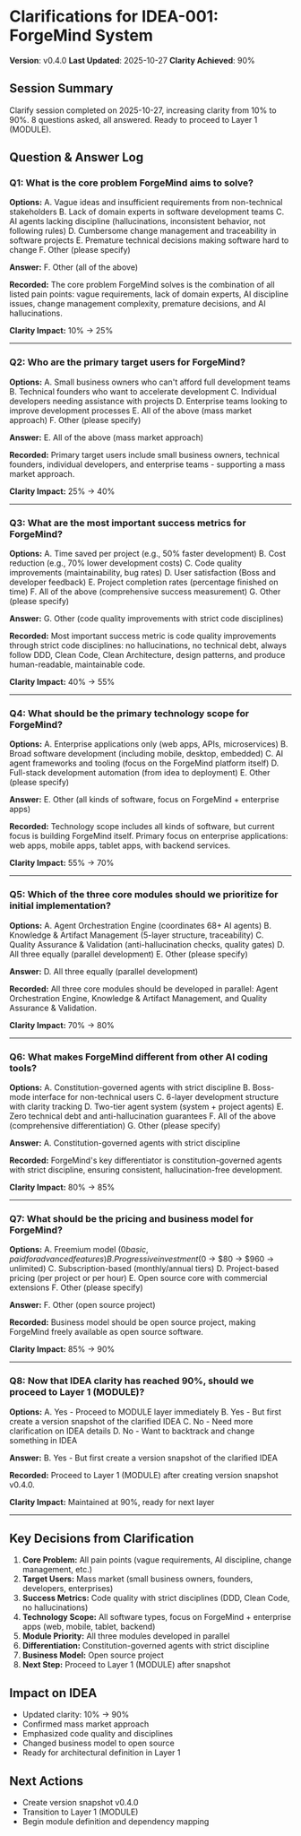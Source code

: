 # Clarifications for IDEA-001: ForgeMind System

**Version**: v0.4.0
**Last Updated**: 2025-10-27
**Clarity Achieved**: 90%

## Session Summary

Clarify session completed on 2025-10-27, increasing clarity from 10% to 90%. 8 questions asked, all answered. Ready to proceed to Layer 1 (MODULE).

## Question & Answer Log

### Q1: What is the core problem ForgeMind aims to solve?

**Options:**
A. Vague ideas and insufficient requirements from non-technical stakeholders
B. Lack of domain experts in software development teams
C. AI agents lacking discipline (hallucinations, inconsistent behavior, not following rules)
D. Cumbersome change management and traceability in software projects
E. Premature technical decisions making software hard to change
F. Other (please specify)

**Answer:** F. Other (all of the above)

**Recorded:** The core problem ForgeMind solves is the combination of all listed pain points: vague requirements, lack of domain experts, AI discipline issues, change management complexity, premature decisions, and AI hallucinations.

**Clarity Impact:** 10% → 25%

---

### Q2: Who are the primary target users for ForgeMind?

**Options:**
A. Small business owners who can't afford full development teams
B. Technical founders who want to accelerate development
C. Individual developers needing assistance with projects
D. Enterprise teams looking to improve development processes
E. All of the above (mass market approach)
F. Other (please specify)

**Answer:** E. All of the above (mass market approach)

**Recorded:** Primary target users include small business owners, technical founders, individual developers, and enterprise teams - supporting a mass market approach.

**Clarity Impact:** 25% → 40%

---

### Q3: What are the most important success metrics for ForgeMind?

**Options:**
A. Time saved per project (e.g., 50% faster development)
B. Cost reduction (e.g., 70% lower development costs)
C. Code quality improvements (maintainability, bug rates)
D. User satisfaction (Boss and developer feedback)
E. Project completion rates (percentage finished on time)
F. All of the above (comprehensive success measurement)
G. Other (please specify)

**Answer:** G. Other (code quality improvements with strict code disciplines)

**Recorded:** Most important success metric is code quality improvements through strict code disciplines: no hallucinations, no technical debt, always follow DDD, Clean Code, Clean Architecture, design patterns, and produce human-readable, maintainable code.

**Clarity Impact:** 40% → 55%

---

### Q4: What should be the primary technology scope for ForgeMind?

**Options:**
A. Enterprise applications only (web apps, APIs, microservices)
B. Broad software development (including mobile, desktop, embedded)
C. AI agent frameworks and tooling (focus on the ForgeMind platform itself)
D. Full-stack development automation (from idea to deployment)
E. Other (please specify)

**Answer:** E. Other (all kinds of software, focus on ForgeMind + enterprise apps)

**Recorded:** Technology scope includes all kinds of software, but current focus is building ForgeMind itself. Primary focus on enterprise applications: web apps, mobile apps, tablet apps, with backend services.

**Clarity Impact:** 55% → 70%

---

### Q5: Which of the three core modules should we prioritize for initial implementation?

**Options:**
A. Agent Orchestration Engine (coordinates 68+ AI agents)
B. Knowledge & Artifact Management (5-layer structure, traceability)
C. Quality Assurance & Validation (anti-hallucination checks, quality gates)
D. All three equally (parallel development)
E. Other (please specify)

**Answer:** D. All three equally (parallel development)

**Recorded:** All three core modules should be developed in parallel: Agent Orchestration Engine, Knowledge & Artifact Management, and Quality Assurance & Validation.

**Clarity Impact:** 70% → 80%

---

### Q6: What makes ForgeMind different from other AI coding tools?

**Options:**
A. Constitution-governed agents with strict discipline
B. Boss-mode interface for non-technical users
C. 6-layer development structure with clarity tracking
D. Two-tier agent system (system + project agents)
E. Zero technical debt and anti-hallucination guarantees
F. All of the above (comprehensive differentiation)
G. Other (please specify)

**Answer:** A. Constitution-governed agents with strict discipline

**Recorded:** ForgeMind's key differentiator is constitution-governed agents with strict discipline, ensuring consistent, hallucination-free development.

**Clarity Impact:** 80% → 85%

---

### Q7: What should be the pricing and business model for ForgeMind?

**Options:**
A. Freemium model ($0 basic, paid for advanced features)
B. Progressive investment ($0 → $80 → $960 → unlimited)
C. Subscription-based (monthly/annual tiers)
D. Project-based pricing (per project or per hour)
E. Open source core with commercial extensions
F. Other (please specify)

**Answer:** F. Other (open source project)

**Recorded:** Business model should be open source project, making ForgeMind freely available as open source software.

**Clarity Impact:** 85% → 90%

---

### Q8: Now that IDEA clarity has reached 90%, should we proceed to Layer 1 (MODULE)?

**Options:**
A. Yes - Proceed to MODULE layer immediately
B. Yes - But first create a version snapshot of the clarified IDEA
C. No - Need more clarification on IDEA details
D. No - Want to backtrack and change something in IDEA

**Answer:** B. Yes - But first create a version snapshot of the clarified IDEA

**Recorded:** Proceed to Layer 1 (MODULE) after creating version snapshot v0.4.0.

**Clarity Impact:** Maintained at 90%, ready for next layer

---

## Key Decisions from Clarification

1. **Core Problem:** All pain points (vague requirements, AI discipline, change management, etc.)
2. **Target Users:** Mass market (small business owners, founders, developers, enterprises)
3. **Success Metrics:** Code quality with strict disciplines (DDD, Clean Code, no hallucinations)
4. **Technology Scope:** All software types, focus on ForgeMind + enterprise apps (web, mobile, tablet, backend)
5. **Module Priority:** All three modules developed in parallel
6. **Differentiation:** Constitution-governed agents with strict discipline
7. **Business Model:** Open source project
8. **Next Step:** Proceed to Layer 1 (MODULE) after snapshot

## Impact on IDEA

- Updated clarity: 10% → 90%
- Confirmed mass market approach
- Emphasized code quality and disciplines
- Changed business model to open source
- Ready for architectural definition in Layer 1

## Next Actions

- Create version snapshot v0.4.0
- Transition to Layer 1 (MODULE)
- Begin module definition and dependency mapping